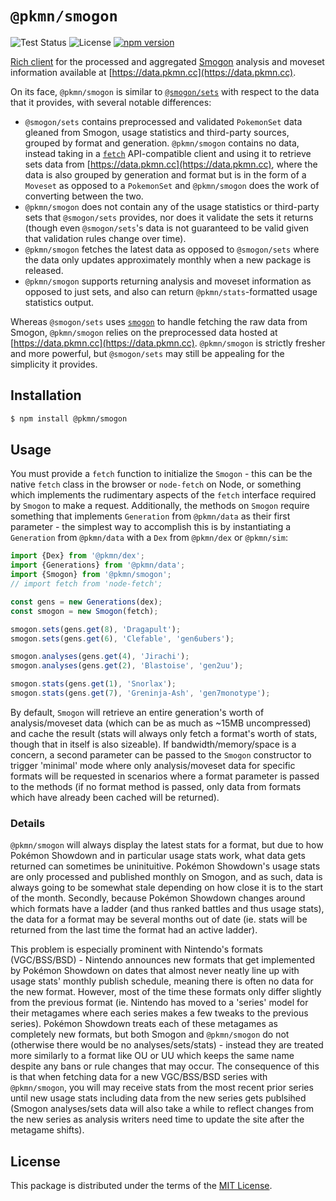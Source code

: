 # `@pkmn/smogon`

![Test Status](https://github.com/pkmn/smogon/workflows/Tests/badge.svg)
![License](https://img.shields.io/badge/License-MIT-blue.svg)
[![npm version](https://img.shields.io/npm/v/@pkmn/smogon.svg)](https://www.npmjs.com/package/@pkmn/smogon)

[Rich client](https://en.wikipedia.org/wiki/Rich_client) for the processed and aggregated
[Smogon](https://smogon.com) analysis and moveset information available at
[https://data.pkmn.cc](https://data.pkmn.cc).

On its face, `@pkmn/smogon` is similar to
[`@smogon/sets`](https://www.npmjs.com/package/@smogon/sets) with respect to the data that it
provides, with several notable differences:

- `@smogon/sets` contains preprocessed and validated `PokemonSet` data gleaned from Smogon, usage
  statistics and third-party sources, grouped by format and generation. `@pkmn/smogon` contains no
  data, instead taking in a [`fetch`](https://developer.mozilla.org/en-US/docs/Web/API/Fetch_API)
  API-compatible client and using it to retrieve sets data from
  [https://data.pkmn.cc](https://data.pkmn.cc), where the data is also grouped by generation and
  format but is in the form of a `Moveset` as opposed to a `PokemonSet` and `@pkmn/smogon` does the
  work of converting between the two.
- `@pkmn/smogon` does not contain any of the usage statistics or third-party sets that
  `@smogon/sets` provides, nor does it validate the sets it returns (though even `@smogon/sets`'s
  data is not guaranteed to be valid given that validation rules change over time).
- `@pkmn/smogon` fetches the latest data as opposed to `@smogon/sets` where the data only updates
   approximately monthly when a new package is released.
- `@pkmn/smogon` supports returning analysis and moveset information as opposed to just sets, and
  also can return `@pkmn/stats`-formatted usage statistics output.

Whereas `@smogon/sets` uses [`smogon`](https://www.npmjs.com/package/smogon) to handle fetching the
raw data from Smogon, `@pkmn/smogon` relies on the preprocessed data hosted at
[https://data.pkmn.cc](https://data.pkmn.cc). `@pkmn/smogon` is strictly fresher and more powerful,
but `@smogon/sets` may still be appealing for the simplicity it provides.

## Installation

```sh
$ npm install @pkmn/smogon
```

## Usage

You must provide a `fetch` function to initialize the `Smogon` - this can be the native `fetch`
class in the browser or `node-fetch` on Node, or something which implements the rudimentary aspects
of the `fetch` interface required by `Smogon` to make a request. Additionally, the methods on
`Smogon` require something that implements `Generation` from `@pkmn/data` as their first
parameter - the simplest way to accomplish this is by instantiating a `Generation` from `@pkmn/data`
with a `Dex` from `@pkmn/dex` or `@pkmn/sim`:

```ts
import {Dex} from '@pkmn/dex';
import {Generations} from '@pkmn/data';
import {Smogon} from '@pkmn/smogon';
// import fetch from 'node-fetch';

const gens = new Generations(dex);
const smogon = new Smogon(fetch);

smogon.sets(gens.get(8), 'Dragapult');
smogon.sets(gens.get(6), 'Clefable', 'gen6ubers');

smogon.analyses(gens.get(4), 'Jirachi');
smogon.analyses(gens.get(2), 'Blastoise', 'gen2uu');

smogon.stats(gens.get(1), 'Snorlax');
smogon.stats(gens.get(7), 'Greninja-Ash', 'gen7monotype');
```

By default, `Smogon` will retrieve an entire generation's worth of analysis/moveset data (which can
be as much as ~15MB uncompressed) and cache the result (stats will always only fetch a format's
worth of stats, though that in itself is also sizeable). If bandwidth/memory/space is a concern, a
second parameter can be passed to the `Smogon` constructor to trigger 'minimal' mode where only
analysis/moveset data for specific formats will be requested in scenarios where a format parameter
is passed to the methods (if no format method is passed, only data from formats which have already
been cached will be returned).

### Details

`@pkmn/smogon` will always display the latest stats for a format, but due to how Pokémon Showdown
and in particular usage stats work, what data gets returned can sometimes be uninituitive. Pokémon
Showdown's usage stats are only processed and published monthly on Smogon, and as such, data is
always going to be somewhat stale depending on how close it is to the start of the month. Secondly,
because Pokémon Showdown changes around which formats have a ladder (and thus ranked battles and
thus usage stats), the data for a format may be several months out of date (ie. stats will be
returned from the last time the format had an active ladder).

This problem is especially prominent with Nintendo's formats (VGC/BSS/BSD) - Nintendo announces new
formats that get implemented by Pokémon Showdown on dates that almost never neatly line up with
usage stats' monthly publish schedule, meaning there is often no data for the new format. However,
most of the time these formats only differ slightly from the previous format (ie. Nintendo has moved
to a 'series' model for their metagames where each series makes a few tweaks to the previous
series). Pokémon Showdown treats each of these metagames as completely new formats, but both Smogon
and `@pkmn/smogon` do not (otherwise there would be no analyses/sets/stats) - instead they are
treated more similarly to a format like OU or UU which keeps the same name despite any bans or rule
changes that may occur. The consequence of this is that when fetching data for a new VGC/BSS/BSD
series with `@pkmn/smogon`, you will may receive stats from the most recent prior series until new
usage stats including data from the new series gets publsihed (Smogon analyses/sets data will also
take a while to reflect changes from the new series as analysis writers need time to update the site
after the metagame shifts).

## License

This package is distributed under the terms of the [MIT License](LICENSE).
